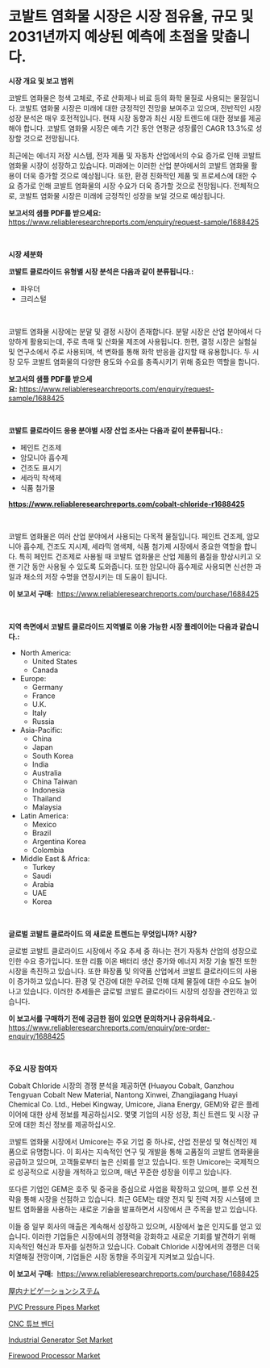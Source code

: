 <p><h1>코발트 염화물 시장은 시장 점유율, 규모 및 2031년까지 예상된 예측에 초점을 맞춥니다.</h1></p><p><strong>시장 개요 및 보고 범위</strong></p>
<p><p>코발트 염화물은 청색 고체로, 주로 산화제나 비료 등의 화학 물질로 사용되는 물질입니다. 코발트 염화물 시장은 미래에 대한 긍정적인 전망을 보여주고 있으며, 전반적인 시장 성장 분석은 매우 호전적입니다. 현재 시장 동향과 최신 시장 트렌드에 대한 정보를 제공해야 합니다. 코발트 염화물 시장은 예측 기간 동안 연평균 성장률인 CAGR 13.3%로 성장할 것으로 전망됩니다.</p><p>최근에는 에너지 저장 시스템, 전자 제품 및 자동차 산업에서의 수요 증가로 인해 코발트 염화물 시장이 성장하고 있습니다. 미래에는 이러한 산업 분야에서의 코발트 염화물 활용이 더욱 증가할 것으로 예상됩니다. 또한, 환경 친화적인 제품 및 프로세스에 대한 수요 증가로 인해 코발트 염화물의 시장 수요가 더욱 증가할 것으로 전망됩니다. 전체적으로, 코발트 염화물 시장은 미래에 긍정적인 성장을 보일 것으로 예상됩니다.</p></p>
<p><strong>보고서의 샘플 PDF를 받으세요:</strong> <a href="https://www.reliableresearchreports.com/enquiry/request-sample/1688425">https://www.reliableresearchreports.com/enquiry/request-sample/1688425</a></p>
<p>&nbsp;</p>
<p><strong>시장 세분화</strong></p>
<p><strong>코발트 클로라이드 유형별 시장 분석은 다음과 같이 분류됩니다.:</strong></p>
<p><ul><li>파우더</li><li>크리스털</li></ul></p>
<p>&nbsp;</p>
<p><p>코발트 염화물 시장에는 분말 및 결정 시장이 존재합니다. 분말 시장은 산업 분야에서 다양하게 활용되는데, 주로 촉매 및 산화물 제조에 사용됩니다. 한편, 결정 시장은 실험실 및 연구소에서 주로 사용되며, 색 변화를 통해 화학 반응을 감지할 때 유용합니다. 두 시장 모두 코발트 염화물의 다양한 용도와 수요를 충족시키기 위해 중요한 역할을 합니다.</p></p>
<p><strong>보고서의 샘플 PDF를 받으세요:</strong>&nbsp;<a href="https://www.reliableresearchreports.com/enquiry/request-sample/1688425">https://www.reliableresearchreports.com/enquiry/request-sample/1688425</a></p>
<p>&nbsp;</p>
<p><strong> 코발트 클로라이드 응용 분야별 시장 산업 조사는 다음과 같이 분류됩니다.:</strong></p>
<p><ul><li>페인트 건조제</li><li>암모니아 흡수제</li><li>건조도 표시기</li><li>세라믹 착색제</li><li>식품 첨가물</li></ul></p>
<p><strong><a href="https://www.reliableresearchreports.com/cobalt-chloride-r1688425">https://www.reliableresearchreports.com/cobalt-chloride-r1688425</a></strong></p>
<p>&nbsp;</p>
<p><p>코발트 염화물은 여러 산업 분야에서 사용되는 다목적 물질입니다. 페인트 건조제, 암모니아 흡수제, 건조도 지시제, 세라믹 염색제, 식품 첨가제 시장에서 중요한 역할을 합니다. 특히 페인트 건조제로 사용될 때 코발트 염화물은 산업 제품의 품질을 향상시키고 오랜 기간 동안 사용될 수 있도록 도와줍니다. 또한 암모니아 흡수제로 사용되면 신선한 과일과 채소의 저장 수명을 연장시키는 데 도움이 됩니다.</p></p>
<p><strong>이 보고서 구매:</strong>&nbsp; <a href="https://www.reliableresearchreports.com/purchase/1688425">https://www.reliableresearchreports.com/purchase/1688425</a></p>
<p>&nbsp;</p>
<p><strong>지역 측면에서 코발트 클로라이드 지역별로 이용 가능한 시장 플레이어는 다음과 같습니다.:</strong></p>
<p><ul>
    <li>
        North America:
        <ul>
            <li>United States</li>
            <li>Canada</li>
        </ul>
    </li>
    <li>
        Europe:
        <ul>
            <li>Germany</li>
            <li>France</li>
            <li>U.K.</li>
            <li>Italy</li>
            <li>Russia</li>
        </ul>
    </li>
    <li>
        Asia-Pacific:
        <ul>
            <li>China</li>
            <li>Japan</li>
            <li>South Korea</li>
            <li>India</li>
            <li>Australia</li>
            <li>China Taiwan</li>
            <li>Indonesia</li>
            <li>Thailand</li>
            <li>Malaysia</li>
        </ul>
    </li>
    <li>
        Latin America:
        <ul>
            <li>Mexico</li>
            <li>Brazil</li>
            <li>Argentina Korea</li>
            <li>Colombia</li>
        </ul>
    </li>
    <li>
        Middle East & Africa:
        <ul>
            <li>Turkey</li>
            <li>Saudi</li>
            <li>Arabia</li>
            <li>UAE</li>
            <li>Korea</li>
        </ul>
    </li>
    </ul></p>
<p>&nbsp;</p>
<p><strong>글로벌 코발트 클로라이드 의 새로운 트렌드는 무엇입니까? 시장?</strong></p>
<p><p>글로벌 코발트 클로라이드 시장에서 주요 추세 중 하나는 전기 자동차 산업의 성장으로 인한 수요 증가입니다. 또한 리튬 이온 배터리 생산 증가와 에너지 저장 기술 발전 또한 시장을 촉진하고 있습니다. 또한 화장품 및 의약품 산업에서 코발트 클로라이드의 사용이 증가하고 있습니다. 환경 및 건강에 대한 우려로 인해 대체 물질에 대한 수요도 늘어나고 있습니다. 이러한 추세들은 글로벌 코발트 클로라이드 시장의 성장을 견인하고 있습니다.</p></p>
<p><strong>이 보고서를 구매하기 전에 궁금한 점이 있으면 문의하거나 공유하세요.</strong>- <a href="https://www.reliableresearchreports.com/enquiry/pre-order-enquiry/1688425">https://www.reliableresearchreports.com/enquiry/pre-order-enquiry/1688425</a></p>
<p>&nbsp;</p>
<p><strong>주요 시장 참여자</strong></p>
<p><p>Cobalt Chloride 시장의 경쟁 분석을 제공하면 (Huayou Cobalt, Ganzhou Tengyuan Cobalt New Material, Nantong Xinwei, Zhangjiagang Huayi Chemical Co. Ltd., Hebei Kingway, Umicore, Jiana Energy, GEM)와 같은 플레이어에 대한 상세 정보를 제공하십시오. 몇몇 기업의 시장 성장, 최신 트렌드 및 시장 규모에 대한 최신 정보를 제공하십시오.</p><p>코발트 염화물 시장에서 Umicore는 주요 기업 중 하나로, 산업 전문성 및 혁신적인 제품으로 유명합니다. 이 회사는 지속적인 연구 및 개발을 통해 고품질의 코발트 염화물을 공급하고 있으며, 고객들로부터 높은 신뢰를 얻고 있습니다. 또한 Umicore는 국제적으로 성공적으로 시장을 개척하고 있으며, 매년 꾸준한 성장을 이루고 있습니다.</p><p>또다른 기업인 GEM은 호주 및 중국을 중심으로 사업을 확장하고 있으며, 블루 오션 전략을 통해 시장을 선점하고 있습니다. 최근 GEM는 태양 전지 및 전력 저장 시스템에 코발트 염화물을 사용하는 새로운 기술을 발표하면서 시장에서 큰 주목을 받고 있습니다.</p><p>이들 중 일부 회사의 매출은 계속해서 성장하고 있으며, 시장에서 높은 인지도를 얻고 있습니다. 이러한 기업들은 시장에서의 경쟁력을 강화하고 새로운 기회를 발견하기 위해 지속적인 혁신과 투자를 실천하고 있습니다. Cobalt Chloride 시장에서의 경쟁은 더욱 치열해질 전망이며, 기업들은 시장 동향을 주의깊게 지켜보고 있습니다.</p></p>
<p><strong>이 보고서 구매:</strong>&nbsp;&nbsp;<a href="https://www.reliableresearchreports.com/purchase/1688425">https://www.reliableresearchreports.com/purchase/1688425</a></p>
<p><p><a href="https://github.com/dadanedu33/Market-Research-Report-List-1/blob/main/159559527817.md">屋内ナビゲーションシステム</a></p><p><a href="https://issuu.com/reportprime-2/docs/pvc-pressure-pipes-market-size-2030.pptx">PVC Pressure Pipes Market</a></p><p><a href="https://github.com/Hubertstyenger6685/Market-Research-Report-List-1/blob/main/308967225354.md">CNC 튜브 벤더</a></p><p><a href="https://github.com/mabutironaldo/Market-Research-Report-List-4/blob/main/industrial-generator-set-market.md">Industrial Generator Set Market</a></p><p><a href="https://github.com/Paul14Anderson63/Market-Research-Report-List-3/blob/main/firewood-processor-market.md">Firewood Processor Market</a></p></p>